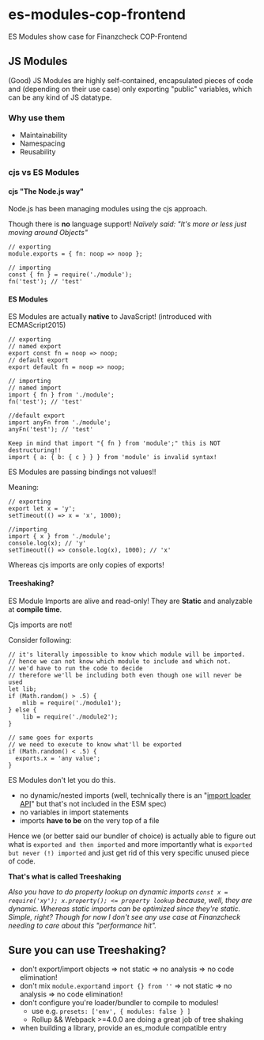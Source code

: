 # es-modules-cop-frontend
ES Modules show case for Finanzcheck COP-Frontend

## JS Modules
(Good) JS Modules are highly self-contained, encapsulated pieces of code and (depending on their use case) only exporting "public" variables, which can be any kind of JS datatype.

### Why use them
 * Maintainability
 * Namespacing
 * Reusability

### cjs vs ES Modules
#### cjs "The Node.js way"
Node.js has been managing modules using the cjs approach.

Though there is **no** language support!
*Naïvely said: "It's more or less just moving around Objects"*
```
// exporting
module.exports = { fn: noop => noop };

// importing
const { fn } = require('./module');
fn('test'); // 'test'
```


#### ES Modules
ES Modules are actually **native** to JavaScript! (introduced with ECMAScript2015)
```
// exporting
// named export
export const fn = noop => noop;
// default export
export default fn = noop => noop;

// importing
// named import
import { fn } from './module';
fn('test'); // 'test'

//default export
import anyFn from './module';
anyFn('test'); // 'test'

Keep in mind that import "{ fn } from 'module';" this is NOT destructuring!!
import { a: { b: { c } } } from 'module' is invalid syntax!
```

ES Modules are passing bindings not values!!

Meaning: 
```
// exporting
export let x = 'y';
setTimeout(() => x = 'x', 1000);

//importing
import { x } from './module';
console.log(x); // 'y'
setTimeout(() => console.log(x), 1000); // 'x'
```
Whereas cjs imports are only copies of exports!

#### Treeshaking?
ES Module Imports are alive and read-only!
They are **Static** and analyzable at **compile time**. 

Cjs imports are not!

Consider following:
```
// it's literally impossible to know which module will be imported.
// hence we can not know which module to include and which not.
// we'd have to run the code to decide
// therefore we'll be including both even though one will never be used
let lib;
if (Math.random() > .5) {
    mlib = require('./module1');
} else {
    lib = require('./module2');
}

// same goes for exports
// we need to execute to know what'll be exported
if (Math.random() < .5) {
  exports.x = 'any value';
}
```

ES Modules don't let you do this.
  * no dynamic/nested imports (well, technically there is an "[import loader API](https://github.com/whatwg/loader/)" but that's not included in the ESM spec)
  * no variables in import statements
  * imports **have to be** on the very top of a file
  
Hence we (or better said our bundler of choice) is actually able to figure out what is `exported and then imported` and more importantly what is `exported but never (!) imported` and just get rid of this very specific unused piece of code.

**That's what is called Treeshaking**

*Also you have to do property lookup on dynamic imports `const x = require('xy'); x.property(); <= property lookup` because, well, they are dynamic. Whereas static imports can be optimized since they're static. Simple, right?
Though for now I don't see any use case at Finanzcheck needing to care about this "performance hit".*

## Sure you can use Treeshaking?
  * don't export/import objects => not static => no analysis => no code elimination!
  * don't mix `module.export`and `import {} from ''` => not static => no analysis => no code elimination!
  * don't configure you're loader/bundler to compile to modules! 
    * use e.g. `presets: ['env', { modules: false } ]`
    * Rollup && Webpack >=4.0.0 are doing a great job of tree shaking
  * when building a library, provide an es_module compatible entry 
